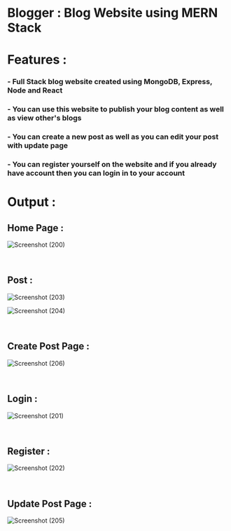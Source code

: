 # Blogger : Blog Website using MERN Stack

# Features : 
### - Full Stack blog website created using MongoDB, Express, Node and React 
### - You can use this website to publish your blog content as well as view other's blogs
### - You can create a new post as well as you can edit your post with update page
### - You can register yourself on the website and if you already have account then you can login in to your account



# Output : 

## Home Page : 

![Screenshot (200)](https://github.com/svp12345/blogger/assets/64649386/23236669-1f44-41b4-bac4-755d7411e352)

<br/>

## Post :

![Screenshot (203)](https://github.com/svp12345/blogger/assets/64649386/86b4774e-588b-4f44-8687-5a43a5e04c62)

![Screenshot (204)](https://github.com/svp12345/blogger/assets/64649386/ff0eee75-9408-4abd-822e-1d9c66e0b1fe)

<br/>

## Create Post Page :

![Screenshot (206)](https://github.com/svp12345/blogger/assets/64649386/97d935d8-8c27-47bc-ba4a-695e65110ae9)

<br/>

## Login : 

![Screenshot (201)](https://github.com/svp12345/blogger/assets/64649386/49a73f76-7434-469d-b364-d6c7fd8ca930)

<br/>

## Register : 

![Screenshot (202)](https://github.com/svp12345/blogger/assets/64649386/12fa2955-70a0-43f7-b6a2-e68e7b20c6c0)

<br/>

## Update Post Page : 

![Screenshot (205)](https://github.com/svp12345/blogger/assets/64649386/be756d61-9234-4687-81ca-f3fab0ae568f)


